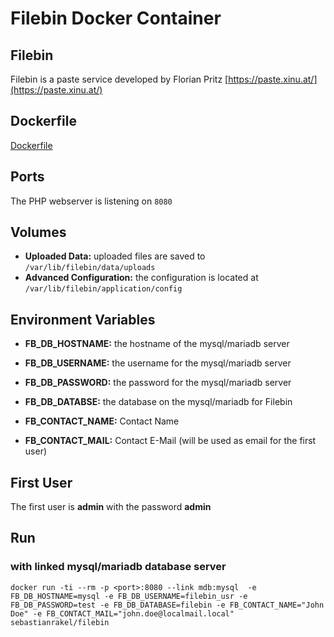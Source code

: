 # Filebin Docker Container

## Filebin
Filebin is a paste service developed by Florian Pritz [https://paste.xinu.at/](https://paste.xinu.at/)

## Dockerfile
[Dockerfile](https://git.server-speed.net/users/flo/filebin/tree/docker/Dockerfile)

## Ports
The PHP webserver is listening on ```8080```

## Volumes

- **Uploaded Data:** uploaded files are saved to ```/var/lib/filebin/data/uploads```
- **Advanced Configuration:** the configuration is located at ```/var/lib/filebin/application/config```

## Environment Variables
- **FB_DB_HOSTNAME:** the hostname of the mysql/mariadb server
- **FB_DB_USERNAME:** the username for the mysql/mariadb server
- **FB_DB_PASSWORD:** the password for the mysql/mariadb server
- **FB_DB_DATABSE:** the database on the mysql/mariadb for Filebin

- **FB_CONTACT_NAME:** Contact Name
- **FB_CONTACT_MAIL:** Contact E-Mail (will be used as email for the first user)

## First User
The first user is **admin** with the password **admin**

## Run
### with linked mysql/mariadb database server
```docker run -ti --rm -p <port>:8080 --link mdb:mysql  -e FB_DB_HOSTNAME=mysql -e FB_DB_USERNAME=filebin_usr -e FB_DB_PASSWORD=test -e FB_DB_DATABASE=filebin -e FB_CONTACT_NAME="John Doe" -e FB_CONTACT_MAIL="john.doe@localmail.local"  sebastianrakel/filebin```
